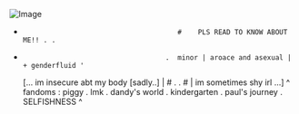 
![Image](https://github.com/user-attachments/assets/6c45731a-ab0c-42da-a9aa-1fcd7e834db7)

  -
                                              #    PLS READ TO KNOW ABOUT ME!! . .
-                                        .  minor | aroace and asexual | + genderfluid '
   [...   im insecure abt my body [sadly..] |     #         .          .        #    | im sometimes shy irl   ...]
                ^  fandoms :  piggy . lmk . dandy's world . kindergarten . paul's journey . SELFISHNESS  ^
